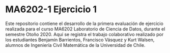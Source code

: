 # MA6202-1 Ejercicio 1
Este repositorio contiene el desarrollo de la primera evaluación de ejercicio realizada para el curso MA6202 Laboratorio de Ciencia de Datos, durante el semestre Otoño 2020. Aquí se registra el trabajo colaborativo realizado por los estudiantes Benjamín Barrientos, Francisco Vásquez y Kurt Walsen, alumnos de Ingeniería Civil Matemática de la Universidad de Chile.
